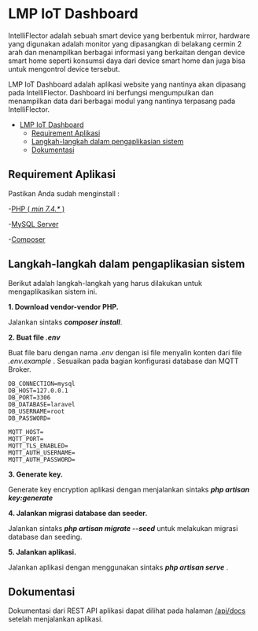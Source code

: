 # LMP IoT Dashboard

IntelliFlector adalah sebuah smart device yang berbentuk mirror, hardware yang digunakan adalah monitor yang dipasangkan di belakang cermin 2 arah dan menampilkan berbagai informasi yang berkaitan dengan device smart home seperti konsumsi daya dari device smart home dan juga bisa untuk mengontrol device tersebut.

LMP IoT Dashboard adalah aplikasi website yang nantinya akan dipasang pada IntelliFlector. Dashboard ini berfungsi mengumpulkan dan menampilkan data dari berbagai modul yang nantinya terpasang pada IntelliFlector.

- [LMP IoT Dashboard](#lmp-iot-dashboard)
  - [Requirement Aplikasi](#requirement-aplikasi)
  - [Langkah-langkah dalam pengaplikasian sistem](#langkah-langkah-dalam-pengaplikasian-sistem)
  - [Dokumentasi](#dokumentasi)

## Requirement Aplikasi

Pastikan Anda sudah menginstall :

-[PHP ( _min 7.4.\*_ )](https://www.php.net/downloads.php)

-[MySQL Server](https://dev.mysql.com/downloads/mysql/)

-[Composer](https://getcomposer.org/download/)

## Langkah-langkah dalam pengaplikasian sistem

Berikut adalah langkah-langkah yang harus dilakukan untuk mengaplikasikan sistem ini.

**1. Download vendor-vendor PHP.**

Jalankan sintaks _**composer install**_.

**2. Buat file _.env_**

Buat file baru dengan nama _.env_ dengan isi file menyalin konten dari file _.env.example_ . Sesuaikan pada bagian konfigurasi database dan MQTT Broker.

    DB_CONNECTION=mysql
    DB_HOST=127.0.0.1
    DB_PORT=3306
    DB_DATABASE=laravel
    DB_USERNAME=root
    DB_PASSWORD=
    
    MQTT_HOST=
    MQTT_PORT=
    MQTT_TLS_ENABLED=
    MQTT_AUTH_USERNAME=
    MQTT_AUTH_PASSWORD=

**3. Generate key.**

Generate key encryption aplikasi dengan menjalankan sintaks _**php artisan key:generate**_

**4. Jalankan migrasi database dan seeder.**

Jalankan sintaks _**php artisan migrate --seed**_ untuk melakukan migrasi database dan seeding.

**5. Jalankan aplikasi.**

Jalankan aplikasi dengan menggunakan sintaks _**php artisan serve**_ .

## Dokumentasi

Dokumentasi dari REST API aplikasi dapat dilihat pada halaman [/api/docs](/api/docs) setelah menjalankan aplikasi.
